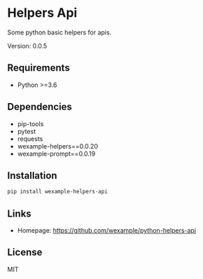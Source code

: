 # Helpers Api

Some python basic helpers for apis.

Version: 0.0.5

## Requirements

- Python >=3.6

## Dependencies

- pip-tools
- pytest
- requests
- wexample-helpers==0.0.20
- wexample-prompt==0.0.19

## Installation

```bash
pip install wexample-helpers-api
```

## Links

- Homepage: https://github.com/wexample/python-helpers-api

## License

MIT